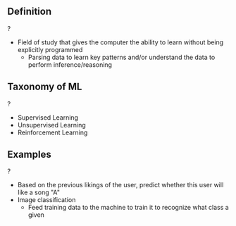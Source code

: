 ## Definition
?
- Field of study that gives the computer the ability to learn without being explicitly programmed
	- Parsing data to learn key patterns and/or understand the data to perform inference/reasoning

## Taxonomy of ML
?
- Supervised Learning
- Unsupervised Learning
- Reinforcement Learning

## Examples
?
- Based on the previous likings of the user, predict whether this user will like a song "A" 
- Image classification
	- Feed training data to the machine to train it to recognize what class a given